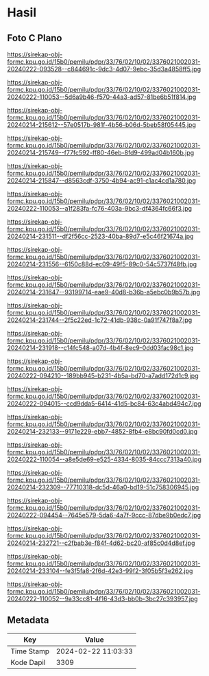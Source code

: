 # Hasil

## Foto C Plano

https://sirekap-obj-formc.kpu.go.id/15b0/pemilu/pdpr/33/76/02/10/02/3376021002031-20240222-093528--c844691c-9dc3-4d07-9ebc-35d3a4858ff5.jpg

https://sirekap-obj-formc.kpu.go.id/15b0/pemilu/pdpr/33/76/02/10/02/3376021002031-20240222-110053--5d6a9b46-f570-44a3-ad57-81be6b51f814.jpg

https://sirekap-obj-formc.kpu.go.id/15b0/pemilu/pdpr/33/76/02/10/02/3376021002031-20240214-215612--57e0517b-981f-4b56-b06d-5beb58f05445.jpg

https://sirekap-obj-formc.kpu.go.id/15b0/pemilu/pdpr/33/76/02/10/02/3376021002031-20240214-215749--f77fc592-ff80-46eb-8fd9-499ad04b160b.jpg

https://sirekap-obj-formc.kpu.go.id/15b0/pemilu/pdpr/33/76/02/10/02/3376021002031-20240214-215847--d8563cdf-3750-4b94-ac91-c1ac4cd1a780.jpg

https://sirekap-obj-formc.kpu.go.id/15b0/pemilu/pdpr/33/76/02/10/02/3376021002031-20240222-110053--a1f283fa-fc76-403a-9bc3-df4364fc66f3.jpg

https://sirekap-obj-formc.kpu.go.id/15b0/pemilu/pdpr/33/76/02/10/02/3376021002031-20240214-231511--df2f56cc-2523-40ba-89d7-e5c46f21674a.jpg

https://sirekap-obj-formc.kpu.go.id/15b0/pemilu/pdpr/33/76/02/10/02/3376021002031-20240214-231556--6150c88d-ec09-49f5-89c0-54c5737f48fb.jpg

https://sirekap-obj-formc.kpu.go.id/15b0/pemilu/pdpr/33/76/02/10/02/3376021002031-20240214-231647--93199714-eae9-40d8-b36b-a5ebc0b9b57b.jpg

https://sirekap-obj-formc.kpu.go.id/15b0/pemilu/pdpr/33/76/02/10/02/3376021002031-20240214-231744--2f5c22ed-1c72-41db-938c-0a91f747f8a7.jpg

https://sirekap-obj-formc.kpu.go.id/15b0/pemilu/pdpr/33/76/02/10/02/3376021002031-20240214-231918--c14fc548-a07d-4b4f-8ec9-0dd03fac98c1.jpg

https://sirekap-obj-formc.kpu.go.id/15b0/pemilu/pdpr/33/76/02/10/02/3376021002031-20240222-094210--189bb945-b231-4b5a-bd70-a7add172d1c9.jpg

https://sirekap-obj-formc.kpu.go.id/15b0/pemilu/pdpr/33/76/02/10/02/3376021002031-20240222-094015--ccd9dda5-6414-41d5-bc84-63c4abd494c7.jpg

https://sirekap-obj-formc.kpu.go.id/15b0/pemilu/pdpr/33/76/02/10/02/3376021002031-20240214-232133--9171e229-ebb7-4852-8fb4-e8bc90fd0cd0.jpg

https://sirekap-obj-formc.kpu.go.id/15b0/pemilu/pdpr/33/76/02/10/02/3376021002031-20240222-110054--a8e5de69-e525-4334-8035-84ccc7313a40.jpg

https://sirekap-obj-formc.kpu.go.id/15b0/pemilu/pdpr/33/76/02/10/02/3376021002031-20240214-232309--77710318-dc5d-46a0-bd19-51c758306945.jpg

https://sirekap-obj-formc.kpu.go.id/15b0/pemilu/pdpr/33/76/02/10/02/3376021002031-20240222-094454--7645e579-5da6-4a7f-9ccc-87dbe9b0edc7.jpg

https://sirekap-obj-formc.kpu.go.id/15b0/pemilu/pdpr/33/76/02/10/02/3376021002031-20240214-232721--c2fbab3e-f84f-4d62-bc20-af85c0d4d8ef.jpg

https://sirekap-obj-formc.kpu.go.id/15b0/pemilu/pdpr/33/76/02/10/02/3376021002031-20240214-233104--fe3f5fa8-2f6d-42e3-99f2-3f05b5f3e262.jpg

https://sirekap-obj-formc.kpu.go.id/15b0/pemilu/pdpr/33/76/02/10/02/3376021002031-20240222-110052--9a33cc81-4f16-43d3-bb0b-3bc27c393957.jpg


## Metadata

| Key        | Value               |
| ---------- | ------------------- |
| Time Stamp | 2024-02-22 11:03:33 |
| Kode Dapil | 3309                |



